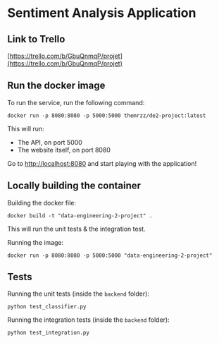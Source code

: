 # Sentiment Analysis Application

## Link to Trello
[https://trello.com/b/GbuQnmqP/projet](https://trello.com/b/GbuQnmqP/projet)

## Run the docker image

To run the service, run the following command:
```
docker run -p 8080:8080 -p 5000:5000 themrzz/de2-project:latest
```

This will run:
- The API, on port 5000
- The website itself, on port 8080

Go to [http://localhost:8080](http://localhost:8080) and start playing with the application!

## Locally building the container

Building the docker file:
```
docker build -t "data-engineering-2-project" .
```

This will run the unit tests & the integration test.

Running the image:
```
docker run -p 8080:8080 -p 5000:5000 "data-engineering-2-project"
```

## Tests
Running the unit tests (inside the `backend` folder):
```
python test_classifier.py
```

Running the integration tests (inside the `backend` folder):
```
python test_integration.py
```
